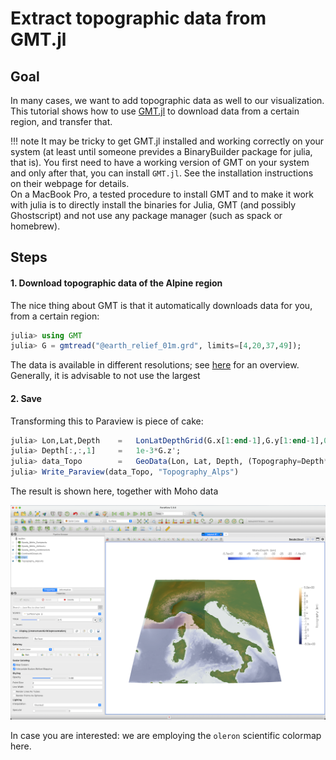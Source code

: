 # Extract topographic data from GMT.jl 

## Goal

In many cases, we want to add topographic data as well to our visualization. This tutorial shows how to use [GMT.jl](https://github.com/GenericMappingTools/GMT.jl) to download data from a certain region, and transfer that.

!!! note
    It may be tricky to get GMT.jl installed and working correctly on your system (at least until someone prevides a BinaryBuilder package for julia, that is). You first need to have a working version of GMT on your system and only after that, you can install `GMT.jl`. See the installation instructions on their webpage for details.  
    On a MacBook Pro, a tested procedure to install GMT and to make it work with julia is to directly install the binaries for Julia, GMT (and possibly Ghostscript) and not use any package manager (such as spack or homebrew). 


## Steps

#### 1. Download topographic data of the Alpine region

The nice thing about GMT is that it automatically downloads data for you, from a certain region:

```julia
julia> using GMT
julia> G = gmtread("@earth_relief_01m.grd", limits=[4,20,37,49]);
```
The data is available in different resolutions; see [here](http://gmt.soest.hawaii.edu/doc/latest/grdimage.html) for an overview. Generally, it is advisable to not use the largest 

#### 2. Save

Transforming this to Paraview is piece of cake:

```julia
julia> Lon,Lat,Depth    =   LonLatDepthGrid(G.x[1:end-1],G.y[1:end-1],0);
julia> Depth[:,:,1]     =   1e-3*G.z';
julia> data_Topo        =   GeoData(Lon, Lat, Depth, (Topography=Depth*km,))
julia> Write_Paraview(data_Topo, "Topography_Alps") 
```
The result is shown here, together with Moho data

![Tutorial_GMT_topography](../assets/img/Tutorial_GMT_topography.png)

In case you are interested: we are employing the `oleron` scientific colormap here.